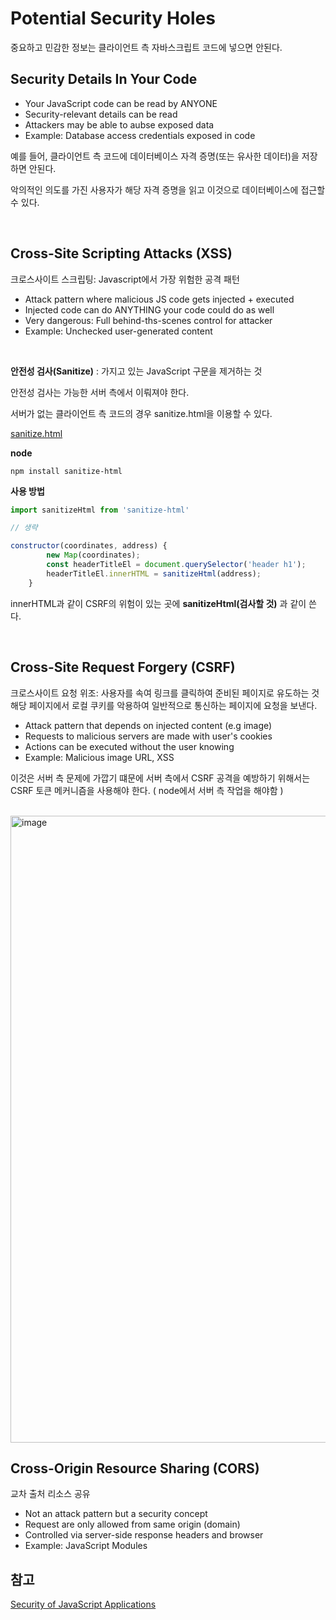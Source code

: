 # Potential Security Holes

중요하고 민감한 정보는 클라이언트 측 자바스크립트 코드에 넣으면 안된다. 

## Security Details In Your Code
- Your JavaScript code can be read by ANYONE
- Security-relevant details can be read
- Attackers may be able to aubse exposed data
- Example: Database access credentials exposed in code

예를 들어, 클라이언트 측 코드에 데이터베이스 자격 증명(또는 유사한 데이터)을 저장하면 안된다. 

악의적인 의도를 가진 사용자가 해당 자격 증명을 읽고 이것으로 데이터베이스에 접근할 수 있다. 

<br>

## Cross-Site Scripting Attacks (XSS)
크로스사이트 스크립팅: Javascript에서 가장 위험한 공격 패턴 

- Attack pattern where malicious JS code gets injected + executed
- Injected code can do ANYTHING your code could do as well
- Very dangerous: Full behind-ths-scenes control for attacker 
- Example: Unchecked user-generated content 
   
<br>

**안전성 검사(Sanitize)** : 가지고 있는 JavaScript 구문을 제거하는 것

안전성 검사는 가능한 서버 측에서 이뤄져야 한다. 

서버가 없는 클라이언트 측 코드의 경우 sanitize.html을 이용할 수 있다. 

[sanitize.html](https://www.npmjs.com/package/sanitize-html)

**node**

```npm
npm install sanitize-html 
```

**사용 방법**

```javascript
import sanitizeHtml from 'sanitize-html'

// 생략 

constructor(coordinates, address) {
        new Map(coordinates);
        const headerTitleEl = document.querySelector('header h1');
        headerTitleEl.innerHTML = sanitizeHtml(address);
    }
```
innerHTML과 같이 CSRF의 위험이 있는 곳에 **sanitizeHtml(검사할 것)** 과 같이 쓴다. 

<br>

## Cross-Site Request Forgery (CSRF) 
크로스사이트 요청 위조: 사용자를 속여 링크를 클릭하여 준비된 페이지로 유도하는 것 해당 페이지에서 로컬 쿠키를 악용하여 일반적으로 통신하는 페이지에 요청을 보낸다. 

- Attack pattern that depends on injected content (e.g image)
- Requests to malicious servers are made with user's cookies
- Actions can be executed without the user knowing
- Example: Malicious image URL, XSS 

이것은 서버 측 문제에 가깝기 떄문에 서버 측에서 CSRF 공격을 예방하기 위해서는 CSRF 토큰 메커니즘을 사용해야 한다. ( node에서 서버 측 작업을 해야함 )

<br>

<img width="1003" alt="image" src="https://user-images.githubusercontent.com/114131063/232028222-91cf5eb1-cbaf-4a00-a0c7-cf5d5d0784e2.png">

<br>

## Cross-Origin Resource Sharing (CORS)
교차 출처 리소스 공유

- Not an attack pattern but a security concept 
- Request are only allowed from same origin (domain)
- Controlled via server-side response headers and browser
- Example: JavaScript Modules




## 참고 
[Security of JavaScript Applications](https://dhtmlx.medium.com/security-of-javascript-applications-1c95cd2ce533)
